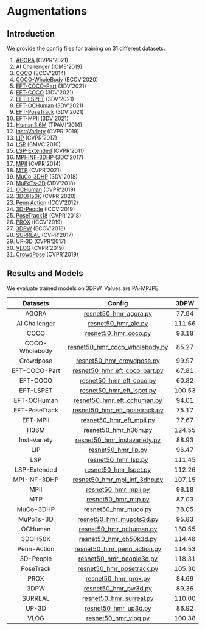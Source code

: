 # Augmentations

## Introduction

We provide the config files for training on 31 different datasets:
1. [AGORA](https://agora.is.tue.mpg.de/) (CVPR'2021)
2. [AI Challenger](https://challenger.ai/) (ICME'2019)
3. [COCO](https://cocodataset.org/#home) (ECCV'2014)
4. [COCO-WholeBody](https://github.com/jin-s13/COCO-WholeBody) (ECCV'2020)
5. [EFT-COCO-Part](https://github.com/facebookresearch/eft) (3DV'2021)
6. [EFT-COCO](https://github.com/facebookresearch/eft) (3DV'2021)
7. [EFT-LSPET](https://github.com/facebookresearch/eft) (3DV'2021)
8. [EFT-OCHuman](https://github.com/facebookresearch/eft) (3DV'2021)
9. [EFT-PoseTrack](https://github.com/facebookresearch/eft) (3DV'2021)
10. [EFT-MPII](https://github.com/facebookresearch/eft) (3DV'2021)
11. [Human3.6M](http://vision.imar.ro/human3.6m/description.php) (TPAMI'2014)
12. [InstaVariety](https://github.com/akanazawa/human_dynamics/blob/master/doc/insta_variety.md) (CVPR'2019)
13. [LIP](https://www.sysu-hcp.net/projects/cv/38.html) (CVPR'2017)
14. [LSP](https://sam.johnson.io/research/lsp.html) (BMVC'2010)
15. [LSP-Extended](https://sam.johnson.io/research/lspet.html) (CVPR'2011)
16. [MPI-INF-3DHP](http://gvv.mpi-inf.mpg.de/3dhp-dataset/) (3DC'2017)
17. [MPII](http://human-pose.mpi-inf.mpg.de/) (CVPR'2014)
18. [MTP](https://tuch.is.tue.mpg.de/) (CVPR'2021)
19. [MuCo-3DHP](https://vcai.mpi-inf.mpg.de/projects/SingleShotMultiPerson/) (3DV'2018)
20. [MuPoTs-3D](https://vcai.mpi-inf.mpg.de/projects/SingleShotMultiPerson/) (3DV'2018)
21. [OCHuman](http://www.liruilong.cn/project_pages/pose2seg.html) (CVPR'2019)
22. [3DOH50K](https://www.yangangwang.com/papers/ZHANG-OOH-2020-03.html) (CVPR'2020)
23. [Penn Action](http://dreamdragon.github.io/PennAction/) (ICCV'2012)
24. [3D-People](https://cv.iri.upc-csic.es/) (ICCV'2019)
25. [PoseTrack18](https://posetrack.net/users/download.php) (CVPR'2018)
26. [PROX](https://prox.is.tue.mpg.de/) (ICCV'2019)
27. [3DPW](https://virtualhumans.mpi-inf.mpg.de/3DPW/) (ECCV'2018)
28. [SURREAL](https://www.di.ens.fr/willow/research/surreal/data/) (CVPR'2017)
29. [UP-3D](https://files.is.tuebingen.mpg.de/classner/up/) (CVPR'2017)
30. [VLOG](https://github.com/akanazawa/human_dynamics/blob/master/doc/vlog_people.md) (CVPR'2019)
31. [CrowdPose](https://github.com/Jeff-sjtu/CrowdPose) (CVPR'2019)



## Results and Models

We evaluate trained models on 3DPW. Values are PA-MPJPE.

| Datasets | Config | 3DPW    |
|:------:|:------:|:-------:|
| AGORA | [resnet50_hmr_agora.py](resnet50_hmr_agora.py) | 77.94 |
| AI Challenger | [resnet50_hmr_aic.py](resnet50_hmr_aic.py) | 111.66 |
| COCO | [resnet50_hmr_coco.py](resnet50_hmr_coco.py) | 93.18 |
| COCO-Wholebody | [resnet50_hmr_coco_wholebody.py](resnet50_hmr_coco_wholebody.py) | 85.27 |
| Crowdpose | [resnet50_hmr_crowdpose.py](resnet50_hmr_crowdpose.py) | 99.97  |
| EFT-COCO-Part | [resnet50_hmr_eft_coco_part.py](resnet50_hmr_eft_coco_part.py) |67.81  |
| EFT-COCO | [resnet50_hmr_eft_coco.py](resnet50_hmr_eft_coco.py) |  60.82  |
| EFT-LSPET | [resnet50_hmr_eft_lspet.py](resnet50_hmr_eft_lspet.py) |100.53  |
| EFT-OCHuman | [resnet50_hmr_eft_ochuman.py](resnet50_hmr_eft_ochuman.py) | 94.01 |
| EFT-PoseTrack | [resnet50_hmr_eft_posetrack.py](resnet50_hmr_eft_posetrack.py) | 75.17 |
| EFT-MPII | [resnet50_hmr_eft_mpii.py](resnet50_hmr_eft_mpii.py) | 77.67 |
| H36M | [resnet50_hmr_h36m.py](resnet50_hmr_h36m.py) | 124.55 |
| InstaVariety | [resnet50_hmr_instavariety.py](resnet50_hmr_instavariety.py) | 88.93 |
| LIP | [resnet50_hmr_lip.py](resnet50_hmr_lip.py) | 96.47 |
| LSP | [resnet50_hmr_lsp.py](resnet50_hmr_lsp.py) | 111.45 |
| LSP-Extended | [resnet50_hmr_lspet.py](resnet50_hmr_lspet.py) | 112.26  |
| MPI-INF-3DHP | [resnet50_hmr_mpi_inf_3dhp.py](resnet50_hmr_mpi_inf_3dhp.py) | 107.15  |
| MPII | [resnet50_hmr_mpii.py](resnet50_hmr_mpii.py) | 98.18 |
| MTP | [resnet50_hmr_mtp.py](resnet50_hmr_mtp.py) | 87.03 |
| MuCo-3DHP | [resnet50_hmr_muco.py](resnet50_hmr_muco.py) | 78.05  |
| MuPoTs-3D | [resnet50_hmr_mupots3d.py](resnet50_hmr_mupots3d.py) | 95.83 |
| OCHuman | [resnet50_hmr_ochuman.py](resnet50_hmr_ochuman.py) | 130.55  |
| 3DOH50K | [resnet50_hmr_oh50k3d.py](resnet50_hmr_oh50k3d.py) | 114.48 |
| Penn-Action | [resnet50_hmr_penn_action.py](resnet50_hmr_penn_action.py) | 114.53  |
| 3D-People | [resnet50_hmr_people3d.py](resnet50_hmr_people3d.py) | 118.31    |
| PoseTrack | [resnet50_hmr_posetrack.py](resnet50_hmr_posetrack.py) | 105.30 |
| PROX | [resnet50_hmr_prox.py](resnet50_hmr_prox.py) | 84.69 |
| 3DPW | [resnet50_hmr_pw3d.py](resnet50_hmr_pw3d.py) | 89.36 |
| SURREAL | [resnet50_hmr_surreal.py](resnet50_hmr_surreal.py) | 110.00  |
| UP-3D | [resnet50_hmr_up3d.py](resnet50_hmr_up3d.py) | 86.92 |
| VLOG | [resnet50_hmr_vlog.py](resnet50_hmr_vlog.py) | 100.38  |
